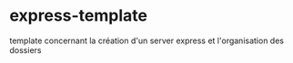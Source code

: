 # express-template
template concernant la création d'un server express et l'organisation des dossiers
